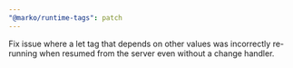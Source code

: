 ```yaml
---
"@marko/runtime-tags": patch
---
```


Fix issue where a let tag that depends on other values was incorrectly re-running when resumed from the server even without a change handler.
